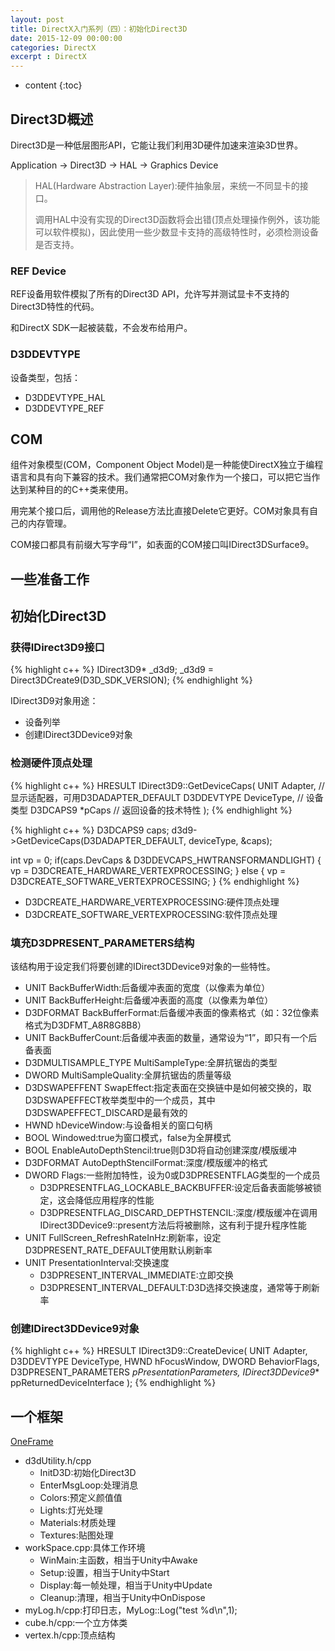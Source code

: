 ```yaml
---
layout: post
title: DirectX入门系列（四）：初始化Direct3D
date: 2015-12-09 00:00:00
categories: DirectX
excerpt : DirectX
---
```


* content
{:toc}

## Direct3D概述

Direct3D是一种低层图形API，它能让我们利用3D硬件加速来渲染3D世界。

Application -> Direct3D -> HAL -> Graphics Device

> HAL(Hardware Abstraction Layer):硬件抽象层，来统一不同显卡的接口。
>
> 调用HAL中没有实现的Direct3D函数将会出错(顶点处理操作例外，该功能可以软件模拟)，因此使用一些少数显卡支持的高级特性时，必须检测设备是否支持。

### REF Device

REF设备用软件模拟了所有的Direct3D API，允许写并测试显卡不支持的Direct3D特性的代码。

和DirectX SDK一起被装载，不会发布给用户。

### D3DDEVTYPE

设备类型，包括：

- D3DDEVTYPE_HAL
- D3DDEVTYPE_REF

## COM

组件对象模型(COM，Component Object Model)是一种能使DirectX独立于编程语言和具有向下兼容的技术。我们通常把COM对象作为一个接口，可以把它当作达到某种目的的C++类来使用。

用完某个接口后，调用他的Release方法比直接Delete它更好。COM对象具有自己的内存管理。

COM接口都具有前缀大写字母“I”，如表面的COM接口叫IDirect3DSurface9。

## 一些准备工作



## 初始化Direct3D

### 获得IDirect3D9接口

{% highlight c++ %}
IDirect3D9* _d3d9;
_d3d9 = Direct3DCreate9(D3D_SDK_VERSION);
{% endhighlight %}

IDirect3D9对象用途：

- 设备列举
- 创建IDirect3DDevice9对象

### 检测硬件顶点处理

{% highlight c++ %}
HRESULT IDirect3D9::GetDeviceCaps(
	UNIT Adapter, // 显示适配器，可用D3DADAPTER_DEFAULT
	D3DDEVTYPE DeviceType, // 设备类型
	D3DCAPS9 *pCaps // 返回设备的技术特性
);
{% endhighlight %}

{% highlight c++ %}
D3DCAPS9 caps;
d3d9->GetDeviceCaps(D3DADAPTER_DEFAULT, deviceType, &caps);

int vp = 0;
if(caps.DevCaps & D3DDEVCAPS_HWTRANSFORMANDLIGHT)
{
	vp = D3DCREATE_HARDWARE_VERTEXPROCESSING;
}
else
{
	vp = D3DCREATE_SOFTWARE_VERTEXPROCESSING;
}
{% endhighlight %}

- D3DCREATE_HARDWARE_VERTEXPROCESSING:硬件顶点处理
- D3DCREATE_SOFTWARE_VERTEXPROCESSING:软件顶点处理

### 填充D3DPRESENT_PARAMETERS结构

该结构用于设定我们将要创建的IDirect3DDevice9对象的一些特性。

- UNIT BackBufferWidth:后备缓冲表面的宽度（以像素为单位）
- UNIT BackBufferHeight:后备缓冲表面的高度（以像素为单位）
- D3DFORMAT BackBufferFormat:后备缓冲表面的像素格式（如：32位像素格式为D3DFMT_A8R8G8B8）
- UNIT BackBufferCount:后备缓冲表面的数量，通常设为“1”，即只有一个后备表面
- D3DMULTISAMPLE_TYPE MultiSampleType:全屏抗锯齿的类型
- DWORD MultiSampleQuality:全屏抗锯齿的质量等级
- D3DSWAPEFFENT SwapEffect:指定表面在交换链中是如何被交换的，取D3DSWAPEFFECT枚举类型中的一个成员，其中D3DSWAPEFFECT_DISCARD是最有效的
- HWND hDeviceWindow:与设备相关的窗口句柄
- BOOL Windowed:true为窗口模式，false为全屏模式
- BOOL EnableAutoDepthStencil:true则D3D将自动创建深度/模版缓冲
- D3DFORMAT AutoDepthStencilFormat:深度/模版缓冲的格式
- DWORD Flags:一些附加特性，设为0或D3DPRESENTFLAG类型的一个成员
	- D3DPRESENTFLAG_LOCKABLE_BACKBUFFER:设定后备表面能够被锁定，这会降低应用程序的性能
	- D3DPRESENTFLAG_DISCARD_DEPTHSTENCIL:深度/模版缓冲在调用IDirect3DDevice9::present方法后将被删除，这有利于提升程序性能
- UNIT FullScreen_RefreshRateInHz:刷新率，设定D3DPRESENT_RATE_DEFAULT使用默认刷新率
- UNIT PresentationInterval:交换速度
	- D3DPRESENT_INTERVAL_IMMEDIATE:立即交换
	- D3DPRESENT_INTERVAL_DEFAULT:D3D选择交换速度，通常等于刷新率

### 创建IDirect3DDevice9对象

{% highlight c++ %}
HRESULT IDirect3D9::CreateDevice(
	UNIT Adapter,
	D3DDEVTYPE DeviceType,
	HWND hFocusWindow,
	DWORD BehaviorFlags,
	D3DPRESENT_PARAMETERS *pPresentationParameters,
	IDirect3DDevice9** ppReturnedDeviceInterface
);
{% endhighlight %}

## 一个框架

[OneFrame](https://github.com/laijingfeng/DirectX/tree/master/OneFrame)

- d3dUtility.h/cpp
	- InitD3D:初始化Direct3D
	- EnterMsgLoop:处理消息
	- Colors:预定义颜值值
	- Lights:灯光处理
	- Materials:材质处理
	- Textures:贴图处理
- workSpace.cpp:具体工作环境
	- WinMain:主函数，相当于Unity中Awake
	- Setup:设置，相当于Unity中Start
	- Display:每一帧处理，相当于Unity中Update
	- Cleanup:清理，相当于Unity中OnDispose
- myLog.h/cpp:打印日志，MyLog::Log("test %d\n",1);
- cube.h/cpp:一个立方体类
- vertex.h/cpp:顶点结构









